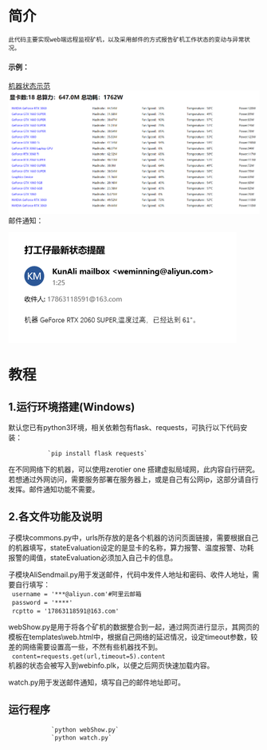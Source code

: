 # 简介
    此代码主要实现web端远程监视矿机，以及采用邮件的方式报告矿机工作状态的变动与异常状况。
#### 示例：
[机器状态示范](http://101.132.155.12:5000/)
![Image text](https://github.com/zhaokun0/minner/blob/master/IMG/web.png)
邮件通知：

![Image text](https://github.com/zhaokun0/minner/blob/master/IMG/mail.png)

# 教程
## 1.运行环境搭建(Windows)
   默认您已有python3环境，相关依赖包有flask、requests，可执行以下代码安装：

               `pip install flask requests`
   在不同网络下的机器，可以使用zerotier one 搭建虚拟局域网，此内容自行研究。
   若想通过外网访问，需要服务部署在服务器上，或是自己有公网ip，这部分请自行发挥。邮件通知功能不需要。
## 2.各文件功能及说明
   子模块commons.py中，urls所存放的是各个机器的访问页面链接，需要根据自己的机器填写，stateEvaluation设定的是显卡的名称，算力报警、温度报警、功耗报警的阈值，stateEvaluation必须加入自己卡的信息。
   
   子模块AliSendmail.py用于发送邮件，代码中发件人地址和密码、收件人地址，需要自行填写：  
               ` username = '***@aliyun.com'#阿里云邮箱`  
               ` password = '****'`  
               ` rcptto = '17863118591@163.com'`  
           
   webShow.py是用于将各个矿机的数据整合到一起，通过网页进行显示，其网页的模板在templates\web.html中，根据自己网络的延迟情况，设定timeout参数，较差的网络需要设置高一些，不然有些机器找不到。  
               ` content=requests.get(url,timeout=5).content`  
   机器的状态会被写入到webinfo.plk，以便之后网页快速加载内容。
   
   watch.py用于发送邮件通知，填写自己的邮件地址即可。
   
## 运行程序
                `python webShow.py`
                `python watch.py`

   
   
   
           
   